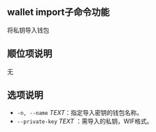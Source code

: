 ## wallet import子命令功能

将私钥导入钱包

## 顺位项说明

无

## 选项说明

- `-n, --name` _TEXT_：指定导入密钥的钱包名称。
- `--private-key` _TEXT_ ：需导入的私钥，WIF格式。